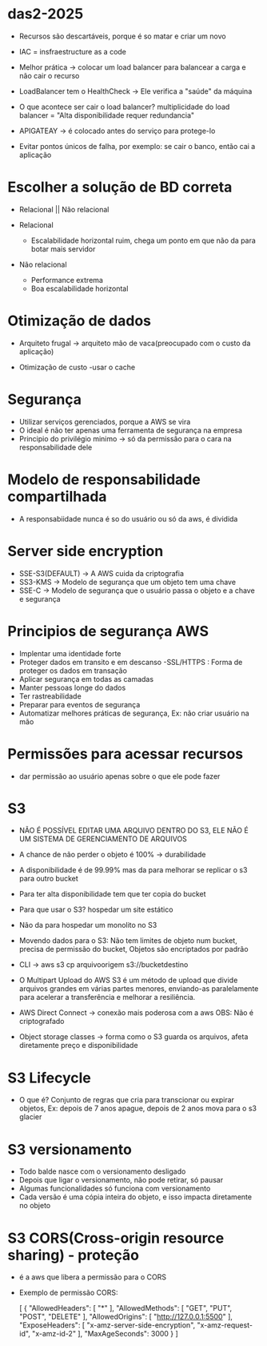 # das2-2025

- Recursos são descartáveis, porque é so matar e criar um novo
- IAC = insfraestructure as a code

- Melhor prática -> colocar um load balancer para balancear a carga e não cair o recurso
- LoadBalancer tem o HealthCheck -> Ele verifica a "saúde" da máquina
- O que acontece ser cair o load balancer? multiplicidade do load balancer = "Alta disponibilidade requer redundancia"
- APIGATEAY -> é colocado antes do serviço para protege-lo
- Evitar pontos únicos de falha, por exemplo: se cair o banco, então cai a aplicação

# Escolher a solução de BD correta
- Relacional || Não relacional
  
- Relacional
   - Escalabilidade horizontal ruim, chega um ponto em que não da para botar mais servidor

- Não relacional
   - Performance extrema
   - Boa escalabilidade horizontal

# Otimização de dados
- Arquiteto frugal -> arquiteto mão de vaca(preocupado com o custo da aplicação)

- Otimização de custo
  -usar o cache

# Segurança

- Utilizar serviços gerenciados, porque a AWS se vira
- O ideal é não ter apenas uma ferramenta de segurança na empresa
- Principio do privilégio minimo -> só da permissão para o cara na responsabilidade dele

# Modelo de responsabilidade compartilhada
- A responsabiidade nunca é so do usuário ou só da aws, é dividida

# Server side encryption
- SSE-S3(DEFAULT) -> A AWS cuida da criptografia
- SS3-KMS -> Modelo de segurança que um objeto tem uma chave
- SSE-C -> Modelo de segurança que o usuário passa o objeto e a chave e segurança

# Principios de segurança AWS
- Implentar uma identidade forte
- Proteger dados em transito e em descanso
  -SSL/HTTPS : Forma de proteger os dados em transação
- Aplicar segurança em todas as camadas
- Manter pessoas longe do dados
- Ter rastreabilidade
- Preparar para eventos de segurança
- Automatizar melhores práticas de segurança, Ex: não criar usuário na mão

# Permissões para acessar recursos
- dar permissão ao usuário apenas sobre o que ele pode fazer

# S3

- NÃO É POSSÍVEL EDITAR UMA ARQUIVO DENTRO DO S3, ELE NÃO É UM SISTEMA DE GERENCIAMENTO DE ARQUIVOS
- A chance de não perder o objeto é 100% -> durabilidade
- A disponibilidade é de 99.99% mas da para melhorar se replicar o s3 para outro bucket
- Para ter alta disponibilidade tem que ter copia do bucket 
- Para que usar o S3? hospedar um site estático
- Não da para hospedar um monolito no S3
- Movendo dados para o S3: Não tem limites de objeto num bucket, precisa de permissão do bucket, Objetos são encriptados por padrão
- CLI -> aws s3 cp arquivoorigem s3://bucketdestino

- O Multipart Upload do AWS S3 é um método de upload que divide arquivos grandes em várias partes menores, enviando-as paralelamente para acelerar a transferência e melhorar a resiliência.
- AWS Direct Connect -> conexão mais poderosa com a aws OBS: Não é criptografado
- Object storage classes -> forma como o S3 guarda os arquivos, afeta diretamente preço e disponibilidade

# S3 Lifecycle

- O que é? Conjunto de regras que cria para transcionar ou expirar objetos, Ex: depois de 7 anos apague, depois de 2 anos mova para o s3 glacier

# S3 versionamento

- Todo balde nasce com o versionamento desligado
- Depois que ligar o versionamento, não pode retirar, só pausar
- Algumas funcionalidades só funciona com versionamento
- Cada versão é uma cópia inteira do objeto, e isso impacta diretamente no objeto

# S3 CORS(Cross-origin resource sharing) - proteção

- é a aws que libera a permissão para o CORS
- Exemplo de permissão CORS:

    [
    {
        "AllowedHeaders": [
            "*"
        ],
        "AllowedMethods": [
            "GET",
            "PUT",
            "POST",
            "DELETE"
        ],
        "AllowedOrigins": [
            "http://127.0.0.1:5500"
        ],
        "ExposeHeaders": [
            "x-amz-server-side-encryption",
            "x-amz-request-id",
            "x-amz-id-2"
        ],
        "MaxAgeSeconds": 3000
    }
]


